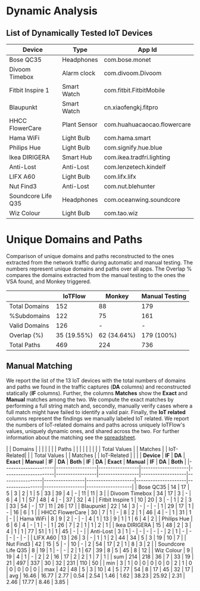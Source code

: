 # Dynamic Analysis



## List of Dynamically Tested IoT Devices

| **Device**          | **Type**          | **App Id**                  |
|---------------------|-------------------|-----------------------------|
| Bose QC35           | Headphones        | com.bose.monet              |
| Divoom Timebox      | Alarm clock       | com.divoom.Divoom           |
| Fitbit Inspire 1    | Smart Watch       | com.fitbit.FitbitMobile     |
| Blaupunkt           | Smart Watch       | cn.xiaofengkj.fitpro        |
| HHCC FlowerCare     | Plant Sensor      | com.huahuacaocao.flowercare |
| Hama WiFi           | Light Bulb        | com.hama.smart              |
| Philips Hue         | Light Bulb        | com.signify.hue.blue        |
| Ikea DIRIGERA       | Smart Hub         | com.ikea.tradfri.lighting   |
| Anti-Lost           | Anti-Lost         | com.lenzetech.kindelf       |
| LIFX A60            | Light Bulb        | com.lifx.lifx               |
| Nut Find3           | Anti-Lost         | com.nut.blehunter           |
| Soundcore Life Q35  | Headphones        | com.oceanwing.soundcore     |
| Wiz Colour          | Light Bulb        | com.tao.wiz                 |



# Unique Domains and Paths
Comparison of unique domains and paths reconstructed to the ones extracted from the network traffic during automatic and manual testing. The numbers represent unique domains and paths over all apps. The Overlap % compares the domains extracted from the manual testing to the ones the VSA found, and Monkey triggered.

|               | **IoTFlow**       | **Monkey**      | **Manual Testing**     |
|---------------|-------------------|-----------------|------------------------|
| Total Domains | 152               | 88              | 179                    |
| %Subdomains   | 122               | 75              | 161                    |
| Valid Domains | 126               | -               | -                      |
| Overlap (%)   | 35 (19.55%)       | 62 (34.64%)     | 179 (100%)             |
| Total Paths   | 469               | 224             | 736                    |



## Manual Matching
We report the list of the 13 IoT devices with the total numbers of domains and paths we found in the traffic captures (**DA** columns) and reconstructed statically (**IF** columns). Further, the columns **Matches** show the **Exact** and **Manual** matches among the two. We compute the exact matches by performing a full string match and, secondly, manually verify cases where a full match might have failed to identify a valid pair. Finally, the **IoT related** columns represent the findings we manually labeled IoT related. We report the numbers of IoT-related domains and paths across uniquely IoTFlow's values, uniquely dynamic ones, and shared across the two. For further information about the matching see the [spreadsheet](manual_matching_iotflow_vs_dynamic.xlsx).


|                     |         Domains |                 |                    |                     |                 |                 |                   |         Paths   |                 |                    |                     |                 |                 |                   |
|                     |  Total Values   |                 |       Matches      |                     |      IoT-Related|                 |                   |   Total Values  |                 |        Matches     |                     |    IoT-Related  |                 |                   |
|         **Device**  |        **IF**   |         **DA**  |         **Exact**  |         **Manual**  | **IF**          | **DA**          | **Both**          |         **IF**  |         **DA**  |         **Exact**  |         **Manual**  |         **IF**  |         **DA**  |         **Both**  |
|---------------------|-----------------|-----------------|--------------------|---------------------|-----------------|-----------------|-------------------|-----------------|-----------------|--------------------|---------------------|-----------------|-----------------|-------------------|
| Bose QC35           | 14              | 17              | 5                  | 3                   | 2               | 1               | 5                 | 33              | 39              | 4                  | -                   | 11              | 11              | 3                 |
| Divoom Timebox      | 34              | 17              | 3                  | -                   | 6               | 4               | 1                 | 57              | 48              | 4                  | -                   | 37              | 32              | 4                 |
| Fitbit Inspire 1    | 10              | 20              | 3                  | -                   | 1               | 2               | 3                 | 33              | 54              | -                  | 17                  | 11              | 26              | 17                |
| Blaupunkt           | 22              | 14              | 3                  | -                   | -               | -               | 1                 | 29              | 17              | 1                  | -                   | 16              | 6               | 1                 |
| HHCC FlowerCare     | 30              | 7               | 1                  | -                   | 8               | 2               | 1                 | 46              | 4               | -                  | 1                   | 31              | 1               | -                 |
| Hama WiFi           | 8               | 9               | 2                  | -                   | -               | 4               | 1                 | 13              | 9               | 1                  | 1                   | 6               | 4               | 2                 |
| Philips Hue         | 6               | 6               | 4                  | -                   | 1               | -               | 1                 | 26              | 7               | 2                  | 1                   | 1               | 2               | 1                 |
| Ikea DIRIGERA       | 15              | 48              | 2                  | 3                   | 4               | 1               | 1                 | 77              | 51              | 1                  | 1                   | 45              | -               | -                 |
| Anti-Lost           | 3               | 1               | -                  | -                   | -               | -               | -                 | 2               | 1               | -                  | -                   | -               | -               | -                 |
| LIFX A60            | 13              | 26              | 3                  | -                   | 1               | 1               | 2                 | 44              | 34              | 5                  | 3                   | 19              | 10              | 7                 |
| Nut Find3           | 42              | 15              | 5                  | -                   | 10              | -               | 2                 | 54              | 17              | 2                  | 1                   | 8               | 3               | 2                 |
| Soundcore Life Q35  | 8               | 19              | 1                  | -                   | -               | 2               | 1                 | 67              | 39              | 8                  | 5                   | 45              | 8               | 12                |
| Wiz Colour          | 9               | 19              | 4                  | 1                   | -               | 2               | 2                 | 16              | 17              | 2                  | 2                   | 1               | 7               | 1                 |
|        sum          | 214             | 218             | 36                 | 7                   | 33              | 19              | 21                | 497             | 337             | 30                 | 32                  | 231             | 110             | 50                |
|       min           | 3               | 1               | 0                  | 0                   | 0               | 0               | 0                 | 2               | 1               | 0                  | 0                   | 0               | 0               | 0                 |
|       max           | 42              | 48              | 5                  | 3                   | 10              | 4               | 5                 | 77              | 54              | 8                  | 17                  | 45              | 32              | 17                |
|       avg           | 16.46           | 16.77           | 2.77               | 0.54                | 2.54            | 1.46            | 1.62              | 38.23           | 25.92           | 2.31               | 2.46                | 17.77           | 8.46            | 3.85              |




